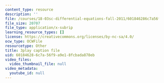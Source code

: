 ```yaml
---
content_type: resource
description: ''
file: /courses/18-03sc-differential-equations-fall-2011/601846286c7a56f9a9e18fcbada878eb_UCpMao94iFg.vtt
file_size: 20707
file_type: application/x-subrip
learning_resource_types: []
license: https://creativecommons.org/licenses/by-nc-sa/4.0/
ocw_type: OCWFile
resourcetype: Other
title: 3play caption file
uid: 60184628-6c7a-56f9-a9e1-8fcbada878eb
video_files:
  video_thumbnail_file: null
video_metadata:
  youtube_id: null
---
```


